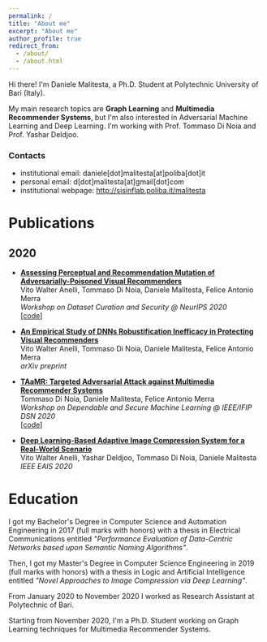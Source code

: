 ```yaml
---
permalink: /
title: "About me"
excerpt: "About me"
author_profile: true
redirect_from: 
  - /about/
  - /about.html
---
```


Hi there! I'm Daniele Malitesta, a Ph.D. Student at Polytechnic University of Bari (Italy). 

My main research topics are **Graph Learning** and **Multimedia Recommender Systems**, but I'm also interested in Adversarial Machine Learning and Deep Learning. I'm working with Prof. Tommaso Di Noia and Prof. Yashar Deldjoo.

### Contacts
* institutional email: daniele\[dot\]malitesta\[at\]poliba\[dot\]it
* personal email: d\[dot\]malitesta\[at\]gmail\[dot\]com
* institutional webpage: http://sisinflab.poliba.it/malitesta

# Publications
## 2020
* **[Assessing Perceptual and Recommendation Mutation of Adversarially-Poisoned Visual Recommenders](http://sisinflab.poliba.it/publications/2020/ADMM20/)**  
Vito Walter Anelli, Tommaso Di Noia, Daniele Malitesta, Felice Antonio Merra  
*Workshop on Dataset Curation and Security @ NeurIPS 2020*  
\[[code](https://github.com/sisinflab/Perceptual-Rec-Mutation-of-Adv-VRs)\]

* **[An Empirical Study of DNNs Robustification Inefficacy in Protecting Visual Recommenders](https://arxiv.org/abs/2010.00984)**  
Vito Walter Anelli, Tommaso Di Noia, Daniele Malitesta, Felice Antonio Merra  
*arXiv preprint*

* **[TAaMR: Targeted Adversarial Attack against Multimedia Recommender Systems](https://ieeexplore.ieee.org/document/9151572)**  
Tommaso Di Noia, Daniele Malitesta, Felice Antonio Merra  
*Workshop on Dependable and Secure Machine Learning @ IEEE/IFIP DSN 2020*  
\[[code](https://github.com/sisinflab/TAaMR)\]

* **[Deep Learning-Based Adaptive Image Compression System for a Real-World Scenario](https://ieeexplore.ieee.org/document/9122753)**  
Vito Walter Anelli, Yashar Deldjoo, Tommaso Di Noia, Daniele Malitesta  
*IEEE EAIS 2020*

# Education
I got my Bachelor's Degree in Computer Science and Automation Engineering in 2017 (full marks with honors) with a thesis in Electrical Communications entitled *"Performance Evaluation of Data-Centric Networks based upon Semantic Naming Algorithms"*.

Then, I got my Master's Degree in Computer Science Engineering in 2019 (full marks with honors) with a thesis in Logic and Artificial Intelligence entitled *"Novel Approaches to Image Compression via Deep Learning"*.

From January 2020 to November 2020 I worked as Research Assistant at Polytechnic of Bari. 

Starting from November 2020, I'm a Ph.D. Student working on Graph Learning techniques for Multimedia Recommender Systems.
